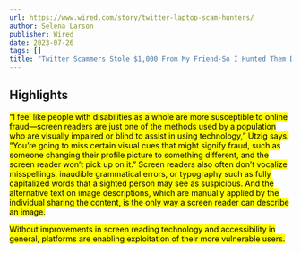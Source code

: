 ```yaml
---
url: https://www.wired.com/story/twitter-laptop-scam-hunters/
author: Selena Larson
publisher: Wired
date: 2023-07-26
tags: []
title: "Twitter Scammers Stole $1,000 From My Friend-So I Hunted Them Down"
---
```


## Highlights
<mark>“I feel like people with disabilities as a whole are more susceptible to online fraud—screen readers are just one of the methods used by a population who are visually impaired or blind to assist in using technology,” Utzig says. “You’re going to miss certain visual cues that might signify fraud, such as someone changing their profile picture to something different, and the screen reader won’t pick up on it.” Screen readers also often don’t vocalize misspellings, inaudible grammatical errors, or typography such as fully capitalized words that a sighted person may see as suspicious. And the alternative text on image descriptions, which are manually applied by the individual sharing the content, is the only way a screen reader can describe an image.</mark>

<mark>Without improvements in screen reading technology and accessibility in general, platforms are enabling exploitation of their more vulnerable users.</mark>